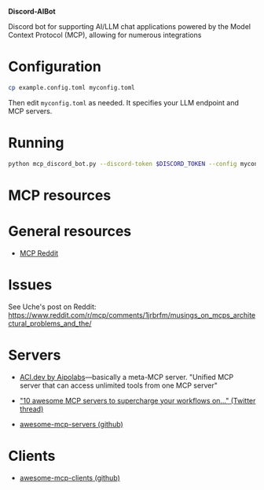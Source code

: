 **Discord-AIBot**

Discord bot for supporting AI/LLM chat applications powered by the Model Context Protocol (MCP), allowing for numerous integrations

# Configuration

```sh
cp example.config.toml myconfig.toml
```

Then edit `myconfig.toml` as needed. It specifies your LLM endpoint and MCP servers.

# Running

```sh
python mcp_discord_bot.py --discord-token $DISCORD_TOKEN --config myconfig.toml
```



# MCP resources

# General resources

* [MCP Reddit](https://www.reddit.com/r/mcp/)

# Issues

See Uche's post on Reddit: https://www.reddit.com/r/mcp/comments/1jrbrfm/musings_on_mcps_architectural_problems_and_the/

# Servers

* [ACI.dev by Aipolabs](https://github.com/aipotheosis-labs/aipolabs-mcp)—basically a meta-MCP server. "Unified MCP server that can access unlimited tools from one MCP server"

* ["10 awesome MCP servers to supercharge your workflows on…" (Twitter thread)](https://x.com/Saboo_Shubham_/status/1905455781761483093)
* [awesome-mcp-servers (github)](https://github.com/punkpeye/awesome-mcp-servers?tab=readme-ov-file)

# Clients

* [awesome-mcp-clients (github)](https://github.com/punkpeye/awesome-mcp-clients?tab=readme-ov-file)

